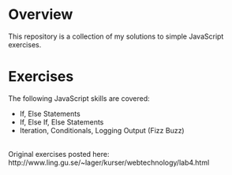 Overview
========

This repository is a collection of my solutions to simple JavaScript exercises.


Exercises
====================

The following JavaScript skills are covered:

* If, Else Statements
* If, Else If, Else Statements
* Iteration, Conditionals, Logging Output (Fizz Buzz)

<br />
Original exercises posted here:
http://www.ling.gu.se/~lager/kurser/webtechnology/lab4.html
